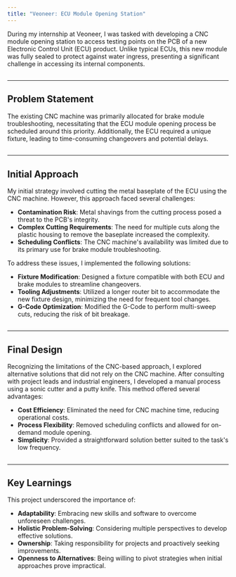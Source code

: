 ```yaml
---
title: "Veoneer: ECU Module Opening Station"
---
```


During my internship at Veoneer, I was tasked with developing a CNC module opening station to access testing points on the PCB of a new Electronic Control Unit (ECU) product. Unlike typical ECUs, this new module was fully sealed to protect against water ingress, presenting a significant challenge in accessing its internal components.
##
---
## Problem Statement

The existing CNC machine was primarily allocated for brake module troubleshooting, necessitating that the ECU module opening process be scheduled around this priority. Additionally, the ECU required a unique fixture, leading to time-consuming changeovers and potential delays.
##
---
## Initial Approach

My initial strategy involved cutting the metal baseplate of the ECU using the CNC machine. However, this approach faced several challenges:

- **Contamination Risk**: Metal shavings from the cutting process posed a threat to the PCB's integrity.
- **Complex Cutting Requirements**: The need for multiple cuts along the plastic housing to remove the baseplate increased the complexity.
- **Scheduling Conflicts**: The CNC machine's availability was limited due to its primary use for brake module troubleshooting.

To address these issues, I implemented the following solutions:

- **Fixture Modification**: Designed a fixture compatible with both ECU and brake modules to streamline changeovers.
- **Tooling Adjustments**: Utilized a longer router bit to accommodate the new fixture design, minimizing the need for frequent tool changes.
- **G-Code Optimization**: Modified the G-Code to perform multi-sweep cuts, reducing the risk of bit breakage.
##
---
## Final Design

Recognizing the limitations of the CNC-based approach, I explored alternative solutions that did not rely on the CNC machine. After consulting with project leads and industrial engineers, I developed a manual process using a sonic cutter and a putty knife. This method offered several advantages:

- **Cost Efficiency**: Eliminated the need for CNC machine time, reducing operational costs.
- **Process Flexibility**: Removed scheduling conflicts and allowed for on-demand module opening.
- **Simplicity**: Provided a straightforward solution better suited to the task's low frequency.
##
---

## Key Learnings

This project underscored the importance of:

- **Adaptability**: Embracing new skills and software to overcome unforeseen challenges.
- **Holistic Problem-Solving**: Considering multiple perspectives to develop effective solutions.
- **Ownership**: Taking responsibility for projects and proactively seeking improvements.
- **Openness to Alternatives**: Being willing to pivot strategies when initial approaches prove impractical.
